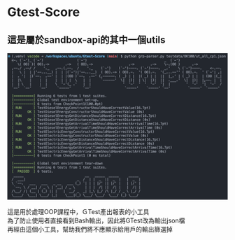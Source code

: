 # Gtest-Score

## 這是屬於sandbox-api的其中一個utils

![image](image.png)

這是用於處理OOP課程中，ＧTest產出報表的小工具\
為了防止使用者直接看到Bash輸出，因此將GTest改為輸出json檔\
再經由這個小工具，幫助我們將不應顯示給用戶的輸出篩選掉
